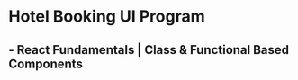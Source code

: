 <h1>Hotel Booking UI Program</h1>
<h2>- React Fundamentals | Class & Functional Based Components</h2>
